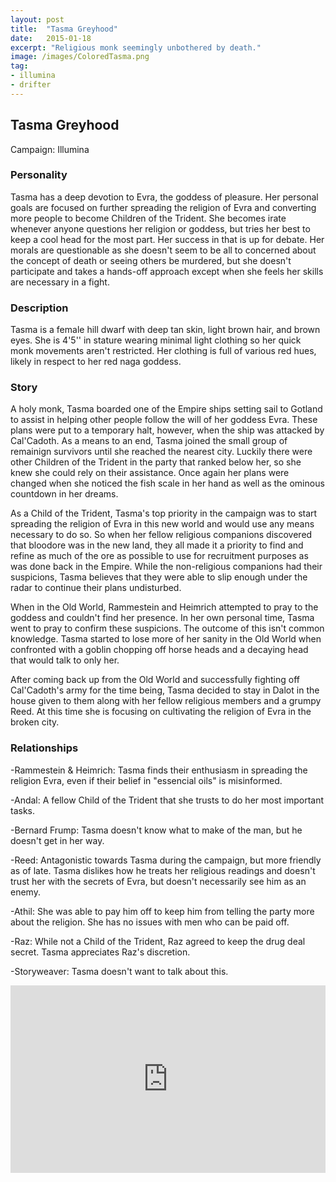 ```yaml
---
layout: post
title:  "Tasma Greyhood"
date:   2015-01-18
excerpt: "Religious monk seemingly unbothered by death."
image: /images/ColoredTasma.png
tag:
- illumina
- drifter
---
```


## Tasma Greyhood

Campaign: Illumina

### Personality
Tasma has a deep devotion to Evra, the goddess of pleasure. Her personal goals are focused on further spreading the religion of Evra and converting more people to become Children of the Trident. She becomes irate whenever anyone questions her religion or goddess, but tries her best to keep a cool head for the most part. Her success in that is up for debate. Her morals are questionable as she doesn't seem to be all to concerned about the concept of death or seeing others be murdered, but she doesn't participate and takes a hands-off approach except when she feels her skills are necessary in a fight.

### Description
Tasma is a female hill dwarf with deep tan skin, light brown hair, and brown eyes. She is 4'5'' in stature wearing minimal light clothing so her quick monk movements aren't restricted. Her clothing is full of various red hues, likely in respect to her red naga goddess.

### Story
A holy monk, Tasma boarded one of the Empire ships setting sail to Gotland to assist in helping other people follow the will of her goddess Evra. These plans were put to a temporary halt, however, when the ship was attacked by Cal'Cadoth. As a means to an end, Tasma joined the small group of remainign survivors until she reached the nearest city. Luckily there were other Children of the Trident in the party that ranked below her, so she knew she could rely on their assistance. Once again her plans were changed when she noticed the fish scale in her hand as well as the ominous countdown in her dreams.

As a Child of the Trident, Tasma's top priority in the campaign was to start spreading the religion of Evra in this new world and would use any means necessary to do so. So when her fellow religious companions discovered that bloodore was in the new land, they all made it a priority to find and refine as much of the ore as possible to use for recruitment purposes as was done back in the Empire. While the non-religious companions had their suspicions, Tasma believes that they were able to slip enough under the radar to continue their plans undisturbed.

When in the Old World, Rammestein and Heimrich attempted to pray to the goddess and couldn't find her presence. In her own personal time, Tasma went to pray to confirm these suspicions. The outcome of this isn't common knowledge. Tasma started to lose more of her sanity in the Old World when confronted with a goblin chopping off horse heads and a decaying head that would talk to only her.

After coming back up from the Old World and successfully fighting off Cal'Cadoth's army for the time being, Tasma decided to stay in Dalot in the house given to them along with her fellow religious members and a grumpy Reed. At this time she is focusing on cultivating the religion of Evra in the broken city.

### Relationships
-Rammestein & Heimrich: Tasma finds their enthusiasm in spreading the religion Evra, even if their belief in "essencial oils" is misinformed.

-Andal: A fellow Child of the Trident that she trusts to do her most important tasks.

-Bernard Frump: Tasma doesn't know what to make of the man, but he doesn't get in her way.

-Reed: Antagonistic towards Tasma during the campaign, but more friendly as of late. Tasma dislikes how he treats her religious readings and doesn't trust her with the secrets of Evra, but doesn't necessarily see him as an enemy.

-Athil: She was able to pay him off to keep him from telling the party more about the religion. She has no issues with men who can be paid off.

-Raz: While not a Child of the Trident, Raz agreed to keep the drug deal secret. Tasma appreciates Raz's discretion.

-Storyweaver: Tasma doesn't want to talk about this.

<iframe width="100%" height="300" scrolling="no" frameborder="no" src="https://w.soundcloud.com/player/?url=https%3A//api.soundcloud.com/playlists/1066552561%3Fsecret_token%3Ds-AUao08KcgPf&color=%23debc8e&auto_play=true&hide_related=false&show_comments=true&show_user=true&show_reposts=false&show_teaser=true"></iframe>
